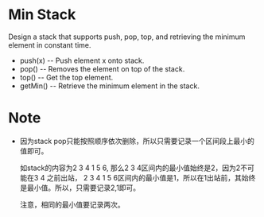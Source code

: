 # Min Stack
Design a stack that supports push, pop, top, and retrieving the minimum element in constant time.

* push(x) -- Push element x onto stack.
* pop() -- Removes the element on top of the stack.
* top() -- Get the top element.
* getMin() -- Retrieve the minimum element in the stack.

# Note
* 因为stack pop只能按照顺序依次删除，所以只需要记录一个区间段上最小的值即可。

    如stack的内容为2 3 4 1 5 6, 那么2 3 4区间内的最小值始终是2，因为2不可能在3 4
    之前出站， 2 3 4 1 5
    6区间内的最小值是1，所以在1出站前，其始终是最小值。所以，只需要记录2,1即可。
    
    注意，相同的最小值要记录两次。
